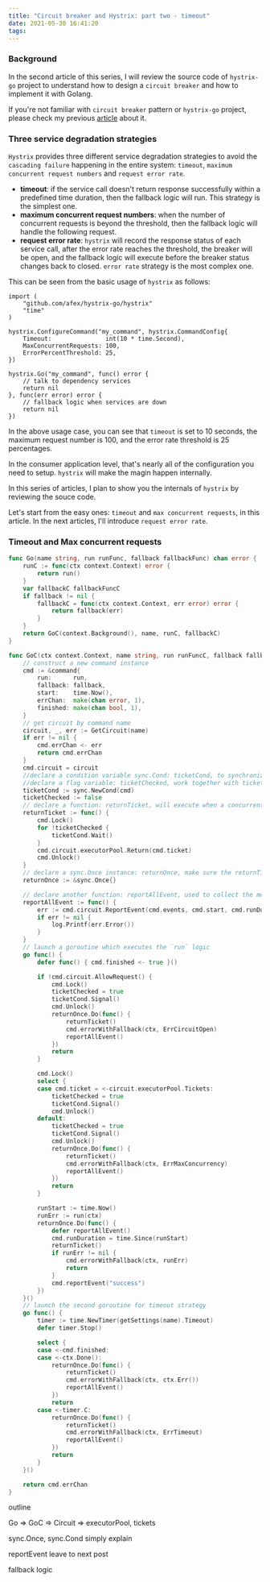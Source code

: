 ```yaml
---
title: "Circuit breaker and Hystrix: part two - timeout"
date: 2021-05-30 16:41:20
tags:
---
```


### Background

In the second article of this series, I will review the source code of `hystrix-go` project to understand how to design a `circuit breaker` and how to implement it with Golang. 

If you're not familiar with `circuit breaker` pattern or `hystrix-go` project, please check my previous [article](https://baoqger.github.io/2021/05/21/hystric-circuit-breaker-part1/) about it.  


### Three service degradation strategies

`Hystrix` provides three different service degradation strategies to avoid the `cascading failure` happening in the entire system: `timeout`, `maximum concurrent request numbers` and `request error rate`. 

- **timeout**: if the service call doesn't return response successfully within a predefined time duration, then the fallback logic will run. This strategy is the simplest one. 
- **maximum concurrent request numbers**: when the number of concurrent requests is beyond the threshold, then the fallback logic will handle the following request. 
- **request error rate**: `hystrix` will record the response status of each service call, after the error rate reaches the threshold, the breaker will be open, and the fallback logic will execute before the breaker status changes back to closed. `error rate` strategy is the most complex one. 

This can be seen from the basic usage of `hystrix` as follows:

```golang
import (
    "github.com/afex/hystrix-go/hystrix"
    "time"
)

hystrix.ConfigureCommand("my_command", hystrix.CommandConfig{
	Timeout:               int(10 * time.Second),
	MaxConcurrentRequests: 100,
	ErrorPercentThreshold: 25,
})

hystrix.Go("my_command", func() error {
	// talk to dependency services
	return nil
}, func(err error) error {
	// fallback logic when services are down
	return nil
})
```

In the above usage case, you can see that `timeout` is set to 10 seconds, the maximum request number is 100, and the error rate threshold is 25 percentages.

In the consumer application level, that's nearly all of the configuration you need to setup. `hystrix` will make the magin happen internally. 

In this series of articles, I plan to show you the internals of `hystrix` by reviewing the souce code. 

Let's start from the easy ones: `timeout` and `max concurrent requests`, in this article. In the next articles, I'll introduce `request error rate`. 

### Timeout and Max concurrent requests

```go
func Go(name string, run runFunc, fallback fallbackFunc) chan error {
	runC := func(ctx context.Context) error {
		return run()
	}
	var fallbackC fallbackFuncC
	if fallback != nil {
		fallbackC = func(ctx context.Context, err error) error {
			return fallback(err)
		}
	}
	return GoC(context.Background(), name, runC, fallbackC)
}
```
```go
func GoC(ctx context.Context, name string, run runFuncC, fallback fallbackFuncC) chan error {
	// construct a new command instance
	cmd := &command{
		run:      run,
		fallback: fallback,
		start:    time.Now(),
		errChan:  make(chan error, 1),
		finished: make(chan bool, 1),
	}
	// get circuit by command name
	circuit, _, err := GetCircuit(name)
	if err != nil {
		cmd.errChan <- err
		return cmd.errChan
	}
	cmd.circuit = circuit
	//declare a condition variable sync.Cond: ticketCond, to synchronize among goroutines
	//declare a flag variable: ticketChecked, work together with ticketCond
	ticketCond := sync.NewCond(cmd)
	ticketChecked := false
	// declare a function: returnTicket, will execute when a concurrent request is done to return `ticket`
	returnTicket := func() {
		cmd.Lock()
		for !ticketChecked {
			ticketCond.Wait()
		}
		cmd.circuit.executorPool.Return(cmd.ticket)
		cmd.Unlock()
	}
	// declare a sync.Once instance: returnOnce, make sure the returnTicket function execute only once
	returnOnce := &sync.Once{}

	// declare another function: reportAllEvent, used to collect the metrics
	reportAllEvent := func() {
		err := cmd.circuit.ReportEvent(cmd.events, cmd.start, cmd.runDuration)
		if err != nil {
			log.Printf(err.Error())
		}
	}
	// launch a goroutine which executes the `run` logic
	go func() {
		defer func() { cmd.finished <- true }()

		if !cmd.circuit.AllowRequest() {
			cmd.Lock()
			ticketChecked = true
			ticketCond.Signal()
			cmd.Unlock()
			returnOnce.Do(func() {
				returnTicket()
				cmd.errorWithFallback(ctx, ErrCircuitOpen)
				reportAllEvent()
			})
			return
		}

		cmd.Lock()
		select {
		case cmd.ticket = <-circuit.executorPool.Tickets:
			ticketChecked = true
			ticketCond.Signal()
			cmd.Unlock()
		default:
			ticketChecked = true
			ticketCond.Signal()
			cmd.Unlock()
			returnOnce.Do(func() {
				returnTicket()
				cmd.errorWithFallback(ctx, ErrMaxConcurrency)
				reportAllEvent()
			})
			return
		}

		runStart := time.Now()
		runErr := run(ctx)
		returnOnce.Do(func() {
			defer reportAllEvent()
			cmd.runDuration = time.Since(runStart)
			returnTicket()
			if runErr != nil {
				cmd.errorWithFallback(ctx, runErr)
				return
			}
			cmd.reportEvent("success")
		})
	}()
	// launch the second goroutine for timeout strategy
	go func() {
		timer := time.NewTimer(getSettings(name).Timeout)
		defer timer.Stop()

		select {
		case <-cmd.finished:
		case <-ctx.Done():
			returnOnce.Do(func() {
				returnTicket()
				cmd.errorWithFallback(ctx, ctx.Err())
				reportAllEvent()
			})
			return
		case <-timer.C:
			returnOnce.Do(func() {
				returnTicket()
				cmd.errorWithFallback(ctx, ErrTimeout)
				reportAllEvent()
			})
			return
		}
	}()

	return cmd.errChan
}
```


outline

Go => GoC => Circuit => executorPool, tickets

sync.Once, sync.Cond simply explain

reportEvent leave to next post

fallback logic

